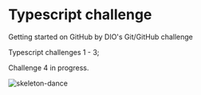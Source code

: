 # Typescript challenge
Getting started on GitHub by DIO's Git/GitHub challenge 

Typescript challenges 1 - 3;

Challenge 4 in progress.



![skeleton-dance](https://media.giphy.com/media/rwMofHqKKMLHW/giphy.gif)
